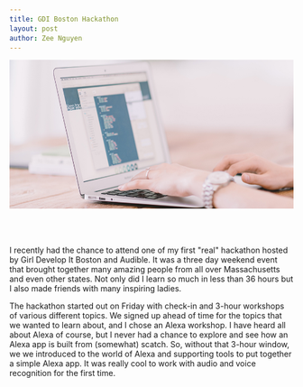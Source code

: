 ```yaml
---
title: GDI Boston Hackathon
layout: post
author: Zee Nguyen
---
```


![Coding](/assets/crew-56835-unsplash.jpg)

<br>
<br>

I recently had the chance to attend one of my first "real" hackathon hosted by Girl Develop It Boston and Audible. It was a three day weekend event that brought together many amazing people from all over Massachusetts and even other states. Not only did I learn so much in less than 36 hours but I also made friends with many inspiring ladies. 

The hackathon started out on Friday with check-in and 3-hour workshops of various different topics. We signed up ahead of time for the topics that we wanted to learn about, and I chose an Alexa workshop. I have heard all about Alexa of course, but I never had a chance to explore and see how an Alexa app is built from (somewhat) scatch. So, without that 3-hour window, we we introduced to the world of Alexa and supporting tools to put together a simple Alexa app. It was really cool to work with audio and voice recognition for the first time.


